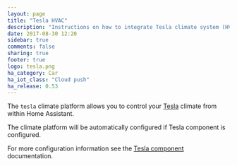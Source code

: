 ```yaml
---
layout: page
title: "Tesla HVAC"
description: "Instructions on how to integrate Tesla climate system (HVAC) into Home Assistant."
date: 2017-08-30 12:20
sidebar: true
comments: false
sharing: true
footer: true
logo: tesla.png
ha_category: Car
ha_iot_class: "Cloud push"
ha_release: 0.53
---
```


The `tesla` climate platform allows you to control your [Tesla](https://www.tesla.com/) climate from within Home Assistant.

The climate platform will be automatically configured if Tesla component is configured.

For more configuration information see the [Tesla component](/components/tesla/) documentation.
